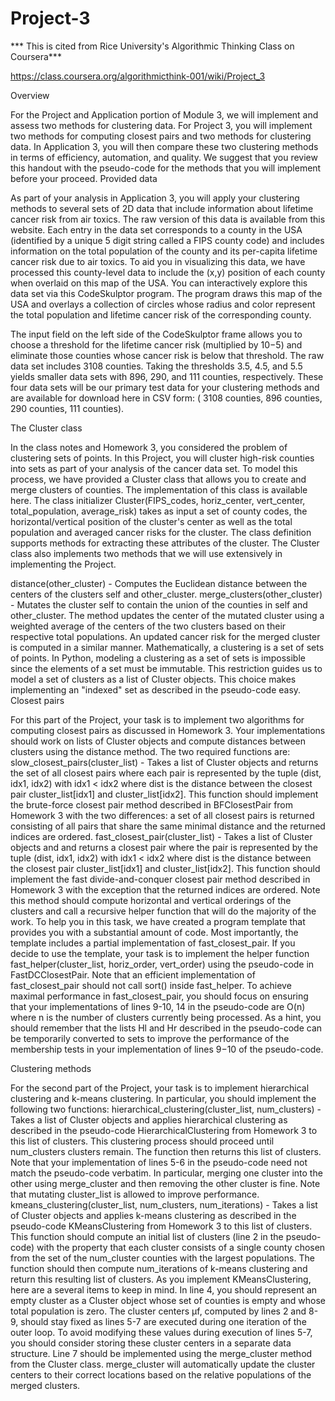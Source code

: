Project-3
=========

*** This is cited from Rice University's Algorithmic Thinking Class on Coursera***

https://class.coursera.org/algorithmicthink-001/wiki/Project_3


Overview

For the Project and Application portion of Module 3, we will implement and assess two methods for clustering data. For Project 3, you will implement two methods for computing closest pairs and two methods for clustering data. In Application 3, you will then compare these two clustering methods in terms of efficiency, automation, and quality. We suggest that you review this handout with the pseudo-code for the methods that you will implement before your proceed.
Provided data

As part of your analysis in Application 3, you will apply your clustering methods to several sets of 2D data that include information about lifetime cancer risk from air toxics. The raw version of this data is available from this website. Each entry in the data set corresponds to a county in the USA (identified by a unique 5 digit string called a FIPS county code) and includes information on the total population of the county and its per-capita lifetime cancer risk due to air toxics.
To aid you in visualizing this data, we have processed this county-level data to include the (x,y) position of each county when overlaid on this map of the USA. You can interactively explore this data set via this CodeSkulptor program. The program draws this map of the USA and overlays a collection of circles whose radius and color represent the total population and lifetime cancer risk of the corresponding county.

The input field on the left side of the CodeSkulptor frame allows you to choose a threshold for the lifetime cancer risk (multiplied by 10−5) and eliminate those counties whose cancer risk is below that threshold. The raw data set includes 3108 counties. Taking the thresholds 3.5, 4.5, and 5.5 yields smaller data sets with 896, 290, and 111 counties, respectively. These four data sets will be our primary test data for your clustering methods and are available for download here in CSV form: ( 3108 counties, 896 counties, 290 counties, 111 counties).

The Cluster class

In the class notes and Homework 3, you considered the problem of clustering sets of points. In this Project, you will cluster high-risk counties into sets as part of your analysis of the cancer data set. To model this process, we have provided a Cluster class that allows you to create and merge clusters of counties. The implementation of this class is available here.
The class initializer Cluster(FIPS_codes, horiz_center, vert_center, total_population, average_risk) takes as input a set of county codes, the horizontal/vertical position of the cluster's center as well as the total population and averaged cancer risks for the cluster. The class definition supports methods for extracting these attributes of the cluster. The Cluster class also implements two methods that we will use extensively in implementing the Project.

distance(other_cluster) - Computes the Euclidean distance between the centers of the clusters self and other_cluster.
merge_clusters(other_cluster) - Mutates the cluster self to contain the union of the counties in self and other_cluster. The method updates the center of the mutated cluster using a weighted average of the centers of the two clusters based on their respective total populations. An updated cancer risk for the merged cluster is computed in a similar manner.
Mathematically, a clustering is a set of sets of points. In Python, modeling a clustering as a set of sets is impossible since the elements of a set must be immutable. This restriction guides us to model a set of clusters as a list of Cluster objects. This choice makes implementing an "indexed" set as described in the pseudo-code easy.
Closest pairs

For this part of the Project, your task is to implement two algorithms for computing closest pairs as discussed in Homework 3. Your implementations should work on lists of Cluster objects and compute distances between clusters using the distance method. The two required functions are:
slow_closest_pairs(cluster_list) - Takes a list of Cluster objects and returns the set of all closest pairs where each pair is represented by the tuple (dist, idx1, idx2) with idx1 < idx2 where dist is the distance between the closest pair cluster_list[idx1] and cluster_list[idx2]. This function should implement the brute-force closest pair method described in BFClosestPair from Homework 3 with the two differences: a set of all closest pairs is returned consisting of all pairs that share the same minimal distance and the returned indices are ordered.
fast_closest_pair(cluster_list) - Takes a list of Cluster objects and and returns a closest pair where the pair is represented by the tuple (dist, idx1, idx2) with idx1 < idx2 where dist is the distance between the closest pair cluster_list[idx1] and cluster_list[idx2]. This function should implement the fast divide-and-conquer closest pair method described in Homework 3 with the exception that the returned indices are ordered. Note this method should compute horizontal and vertical orderings of the clusters and call a recursive helper function that will do the majority of the work.
To help you in this task, we have created a program template that provides you with a substantial amount of code. Most importantly, the template includes a partial implementation of fast_closest_pair. If you decide to use the template, your task is to implement the helper function fast_helper(cluster_list, horiz_order, vert_order) using the pseudo-code in FastDCClosestPair. Note that an efficient implementation of fast_closest_pair should not call sort() inside fast_helper.
To achieve maximal performance in fast_closest_pair, you should focus on ensuring that your implementations of lines 9-10, 14 in the pseudo-code are O(n) where n is the number of clusters currently being processed. As a hint, you should remember that the lists Hl and Hr described in the pseudo-code can be temporarily converted to sets to improve the performance of the membership tests in your implementation of lines 9−10 of the pseudo-code.

Clustering methods

For the second part of the Project, your task is to implement hierarchical clustering and k-means clustering. In particular, you should implement the following two functions:
hierarchical_clustering(cluster_list, num_clusters) - Takes a list of Cluster objects and applies hierarchical clustering as described in the pseudo-code HierarchicalClustering from Homework 3 to this list of clusters. This clustering process should proceed until num_clusters clusters remain. The function then returns this list of clusters.
Note that your implementation of lines 5-6 in the pseudo-code need not match the pseudo-code verbatim. In particular, merging one cluster into the other using merge_cluster and then removing the other cluster is fine. Note that mutating cluster_list is allowed to improve performance.
kmeans_clustering(cluster_list, num_clusters, num_iterations) - Takes a list of Cluster objects and applies k-means clustering as described in the pseudo-code KMeansClustering from Homework 3 to this list of clusters. This function should compute an initial list of clusters (line 2 in the pseudo-code) with the property that each cluster consists of a single county chosen from the set of the num_cluster counties with the largest populations. The function should then compute num_iterations of k-means clustering and return this resulting list of clusters.
As you implement KMeansClustering, here are a several items to keep in mind. In line 4, you should represent an empty cluster as a Cluster object whose set of counties is empty and whose total population is zero. The cluster centers μf, computed by lines 2 and 8-9, should stay fixed as lines 5-7 are executed during one iteration of the outer loop. To avoid modifying these values during execution of lines 5-7, you should consider storing these cluster centers in a separate data structure. Line 7 should be implemented using the merge_cluster method from the Cluster class. merge_cluster will automatically update the cluster centers to their correct locations based on the relative populations of the merged clusters.
